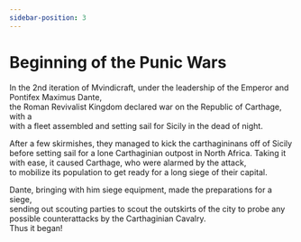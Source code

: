 ```yaml
---
sidebar-position: 3
---
```


# Beginning of the Punic Wars

In the 2nd iteration of Mvindicraft, under the leadership of the Emperor and Pontifex Maximus Dante, <br/>
the Roman Revivalist Kingdom declared war on the Republic of Carthage, with a <br/>
with a fleet assembled and setting sail for Sicily in the dead of night. <br/>

After a few skirmishes, they managed to kick the carthagininans off of Sicily <br/>
before setting sail for a lone Carthaginian outpost in North Africa. Taking it with ease, it caused Carthage, who were alarmed by the attack, <br/>
to mobilize its population to get ready for a long siege of their capital. <br/>

Dante, bringing with him siege equipment, made the preparations for a siege, <br/>
sending out scouting parties to scout the outskirts of the city to probe any possible counterattacks by the Carthaginian Cavalry. <br/>
Thus it began! <br/>

